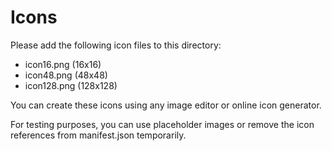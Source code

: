 # Icons

Please add the following icon files to this directory:

- icon16.png (16x16)
- icon48.png (48x48)
- icon128.png (128x128)

You can create these icons using any image editor or online icon generator.

For testing purposes, you can use placeholder images or remove the icon references from manifest.json temporarily.
